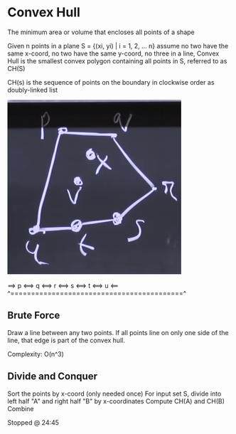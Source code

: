 # Convex Hull
The minimum area or volume that encloses all points of a shape

Given n points in a plane
  S = {(xi, yi) | i = 1, 2, ... n}
assume no two have the same x-coord, no two have the same y-coord, no three in a line,
Convex Hull is the smallest convex polygon containing all points in S, referred to as CH(S)

CH(s) is the sequence of points on the boundary in clockwise order as doubly-linked list

!['Convex Hull'](convexHull.PNG)

==> p <==> q <==> r <==> s <==> t <==> u <==
^==========================================^

## Brute Force
Draw a line between any two points. If all points line on only one side of the line, that edge is part of the convex hull.

Complexity: O(n^3)

## Divide and Conquer
Sort the points by x-coord (only needed once)
For input set S, divide into left half "A" and right half "B" by x-coordinates
Compute CH(A) and CH(B)
Combine

Stopped @ 24:45
